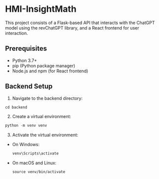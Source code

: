 # HMI-InsightMath
This project consists of a Flask-based API that interacts with the ChatGPT model using the revChatGPT library, and a React frontend for user interaction.

## Prerequisites

- Python 3.7+
- pip (Python package manager)
- Node.js and npm (for React frontend)

## Backend Setup

1. Navigate to the backend directory:
```python
cd backend
```
2. Create a virtual environment:
```python
python -m venv venv
```
3. Activate the virtual environment:

- On Windows:
  ```python
  venv\Scripts\activate
  ```
- On macOS and Linux:
  ```
  source venv/bin/activate
  ```
